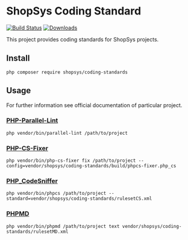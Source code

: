 # ShopSys Coding Standard

[![Build Status](https://travis-ci.org/shopsys/coding-standards.svg?branch=master)](https://travis-ci.org/shopsys/coding-standards)
[![Downloads](https://img.shields.io/packagist/dt/shopsys/coding-standards.svg)](https://packagist.org/packages/shopsys/coding-standards)

This project provides coding standards for ShopSys projects.


## Install

```
php composer require shopsys/coding-standards
```


## Usage

For further information see official documentation of particular project.

### [PHP-Parallel-Lint](https://github.com/JakubOnderka/PHP-Parallel-Lint)

```
php vendor/bin/parallel-lint /path/to/project
```

### [PHP-CS-Fixer](https://github.com/FriendsOfPHP/PHP-CS-Fixer)

```
php vendor/bin/php-cs-fixer fix /path/to/project --config=vendor/shopsys/coding-standards/build/phpcs-fixer.php_cs
```

### [PHP_CodeSniffer](https://github.com/squizlabs/PHP_CodeSniffer)

```
php vendor/bin/phpcs /path/to/project --standard=vendor/shopsys/coding-standards/rulesetCS.xml
```

### [PHPMD](https://github.com/phpmd/phpmd)

```
php vendor/bin/phpmd /path/to/project text vendor/shopsys/coding-standards/rulesetMD.xml
```
